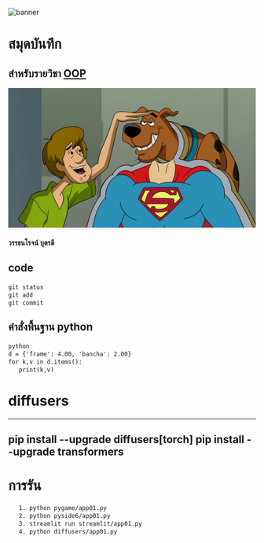 ![banner](https://picsum.photos/800/250)

# สมุดบันทึก

## สำหรับรายวิชา [OOP](https://Wattanaroj2567.github.io)

![download banner](./Scoopy-Doo.jpg)
 
#### วรรธนโรจน์ บุตรดี

## code
~~~
git status
git add
git commit
~~~
## คำสั่งพื้นฐาน python
~~~
python
d = {'frame': 4.00, 'bancha': 2.00}
for k,v in d.items():
   print(k,v)
~~~


# diffusers
---
  pip install --upgrade diffusers[torch]
  pip install --upgrade transformers
---

# การรัน
       1. python pygame/app01.py
       2. python pyside6/app01.py
       3. streamlit run streamlit/app01.py
       4. python diffusers/app01.py
